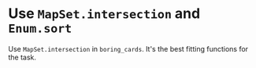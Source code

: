 # Use `MapSet.intersection` and `Enum.sort`

Use `MapSet.intersection` in `boring_cards`. It's the best fitting functions for the task.